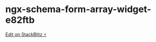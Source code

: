 # ngx-schema-form-array-widget-e82ftb

[Edit on StackBlitz ⚡️](https://stackblitz.com/edit/ngx-schema-form-array-widget-e82ftb)